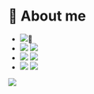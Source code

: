 # 🐼 About me
- ![](https://img.shields.io/badge/DEV-Python-green)🐍
- ![](https://img.shields.io/badge/DEV-Java-green) ![](https://user-images.githubusercontent.com/54921185/123251140-dc4c7000-d4b8-11eb-87c6-5ad37c07020e.png)
- ![](https://img.shields.io/badge/DEV-C++-green) ![](https://e7.pngegg.com/pngimages/520/669/png-clipart-c-logo-c-programming-language-computer-icons-computer-programming-programming-miscellaneous-blue-thumbnail.png)
- ![](https://img.shields.io/badge/DEV-PHP-green) ![](https://banner2.cleanpng.com/20180624/vhw/kisspng-web-development-php-computer-icons-php-logo-5b3022ce080118.7269411215298812940328.jpg)
<img src="https://raw.githubusercontent.com/dekrypted/dekrypted/output/github-contribution-grid-snake-dark.svg#gh-dark-mode-only">
